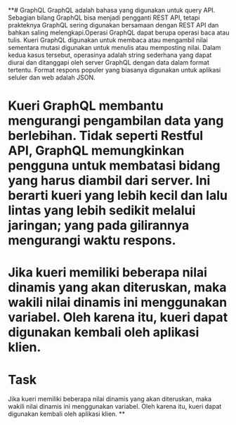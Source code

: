 **# GraphQL
GraphQL adalah bahasa yang digunakan untuk query API. Sebagian bilang GraphQL bisa menjadi pengganti REST API, tetapi prakteknya GraphQL sering digunakan bersamaan dengan REST API dan bahkan saling melengkapi.Operasi GraphQL dapat berupa operasi baca atau tulis. Kueri GraphQL digunakan untuk membaca atau mengambil nilai sementara mutasi digunakan untuk menulis atau memposting nilai. Dalam kedua kasus tersebut, operasinya adalah string sederhana yang dapat diurai dan ditanggapi oleh server GraphQL dengan data dalam format tertentu. Format respons populer yang biasanya digunakan untuk aplikasi seluler dan web adalah JSON.

# Kueri GraphQL membantu mengurangi pengambilan data yang berlebihan. Tidak seperti Restful API, GraphQL memungkinkan pengguna untuk membatasi bidang yang harus diambil dari server. Ini berarti kueri yang lebih kecil dan lalu lintas yang lebih sedikit melalui jaringan; yang pada gilirannya mengurangi waktu respons.

# Jika kueri memiliki beberapa nilai dinamis yang akan diteruskan, maka wakili nilai dinamis ini menggunakan variabel. Oleh karena itu, kueri dapat digunakan kembali oleh aplikasi klien.

# Task
Jika kueri memiliki beberapa nilai dinamis yang akan diteruskan, maka wakili nilai dinamis ini menggunakan variabel. Oleh karena itu, kueri dapat digunakan kembali oleh aplikasi klien.
**
